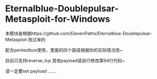 # Eternalblue-Doublepulsar-Metasploit-for-Windows
本模块是根据https://github.com/ElevenPaths/Eternalblue-Doublepulsar-Metasploit 改过来的

配合pentestbox使用，里面的四个路径根据你的实际情况改~

目前只支持reverse_tcp 其他payload请自行修改第94行代码~

请一定要set payload .......
